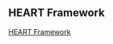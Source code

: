 ## HEART Framework
[HEART Framework](https://docs.google.com/presentation/d/1CxgLb-xp9aDWyOWQiorGcPQ3lniQzLSDbv_5pWaANBc/edit?usp=sharing)


